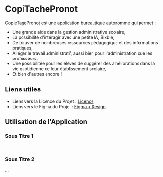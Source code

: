 # CopiTachePronot

CopieTagePronot est une application bureautique autonomme qui permet :

- Une grande aide dans la gestion administrative scolaire,
- La possibilité d'intéragir avec une petite IA, Bixbie,
- De trouver de nombreuses ressources pédagogique et des informations pratiques,
- Alléger le travail administratif, aussi bien pour l'administration que les professeurs,
- Une possibilitée pour les élèves de suggérer des améliorations dans la vie quotidienne de leur établissement scolaire,
- Et bien d'autres encore !

## Liens utiles

- Liens vers la Licence du Projet : [Licence](LICENCE.md)
- Liens vers le Figma du Projet : [Figma • Design](https://www.figma.com/file/nNCZOfIPNOUPI9N27aPz9A/Design?type=design&node-id=0%3A1&mode=design&t=H4xn7naalDyglBlf-1)

## Utilisation de l'Application

### Sous Titre 1

...

### Sous Titre 2

...

